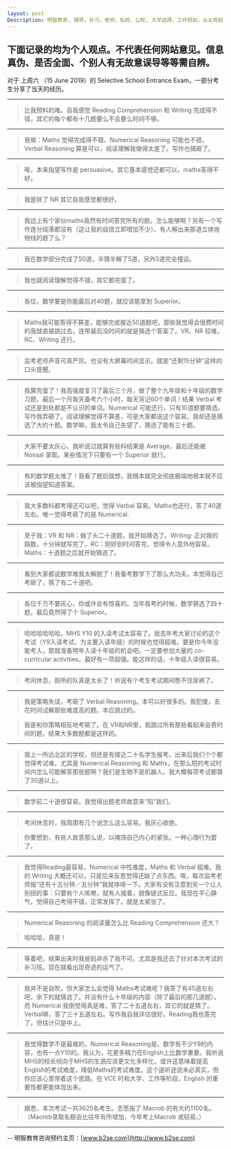 ```yaml
---
layout: post
Description: 明智教育, 辅导，补习，老师，私校，公校, 大学选择，工作规划，从业规划，天才儿童是浮云，澳洲学生挫折教育，儿童空间推理，空间理解能力， Universities Selection, Career Education, Career Advisors, Guidance, Private Schools, Selective Schools, Writing tutoring, Interviews tutoring, Resume Writing, Spatial skills, Failures help gifted children, The International Baccalaureate (IB), Victoria Melbourne Selective High Schools Entrance Exam post exam discussions
---
```


下面记录的均为个人观点。不代表任何网站意见。信息真伪、是否全面、个别人有无故意误导等等需自辨。
-----------------


对于 上周六 （15 June 2019）的 Selective School Entrance Exam，一部分考生分享了当天的经历。


-----------


>比我预料的难。自我感觉 Reading Comprehension 和 Writing 完成得不错，其它的每个都有十几题要么不会要么时间不够。

------

>我嘛：Maths 觉得完成得不错，Numerical Reasoning 可能也不错，Verbal Reasoning 算是可以，阅读理解我做得太差了。写作也搞砸了。

-------

>唉，本来指望写作是 persuasive。其它基本感觉还都可以，maths答得不好。

------

>我是除了 NR 其它自我感觉都很好。

-----

>我边上有个家伙maths竟然有时间答完所有的题。怎么能够啊？另有一个写作连分段落都没有（这让我的自信立即增加不少）。有人解出来那道立体抛物线的题了么？

-------------

>我在数学部分完成了50道，半猜半解了5道，另外5道完全撞运。

-------

>我也就阅读理解觉得不错，其它都完蛋了。

-------

>各位，数学要是你能最后对40题，就应该能拿到 Superior。

-------

>Maths我可能答得不算差，能够完成接近50道题吧，那些我觉得会很费时间的我就直接跳过去，连带最后没时间的就是猜选个答案了。VR、NR 较难，RC、Writing 还行。

--------

>监考老师声音可真严厉。也没有大屏幕时间显示。就是“还剩15分钟”这样的口头提醒。

------

>我算完蛋了！我高强度复习了最后三个月，做了整个九年级和十年级的数学习题，最后一个月每天备考六个小时，每天背记60个单词！结果 Verbal 考试还是到处都是不认识的单词。Numerical 可能还行，只有10道题要猜选。写作我弄砸了。阅读理解觉得不算差，可是大家都说这个容易，我却还是猜选了大约十题。数学嘛，我太令自己失望了，猜选了能有三十题。

--------

>大家不要太灰心。我听说过就算有些科结果是 Average，最后还能被 Nossal 录取。某些情况下只要有一个 Superior 就行。

--------

>有的数学题太难了！我看了题后就想，我根本就完全彻底极端地根本就不应该被指望知道答案。

---------

>我大多数科都考得还可以吧，觉得 Verbal 容易。Maths也还行，答了40道左右。唯一觉得考砸了的是 Numerical.

----------

>至于我：VR 和 NR：做了头二十道题，就开始猜选了。Writing: 正对我的路数，十分钟就写完了。RC：刚好到时间答完，觉得令人意外地容易。Maths：十道题之后就开始猜选了。

---------

>看到大家都说数学难我太解脱了！我备考数学下了那么大功夫。本觉得自己考砸了，猜了有二十道吧。

-------

>各位千万不要灰心，你或许会有惊喜的。当年我考的时候，数学猜选了四十题，最后竟然得了个 Superior。

------

>哈哈哈哈哈哈，MHS Y10 的入读考试太容易了。我去年考大家讨论的这个考试（Y9入读考试，为主要入读年级）的时候也觉得超难。要是你今年没能考入，那就准备明年入读十年级的机会吧。一定要参加大量的 co-curricular activities。最好有一项超强。能这样的话，十年级入读很容易。

-------

>考间休息，厕所的队真是太长了！听说有个考生考试期间憋不住尿裤了。

-------

>我是策略失误，考砸了 Verbal Reasoning。本可以好很多的。我犯傻，去花时间试解那些难度高的题。本应跳过的。

>我是和你策略相反地考砸了。在 VR和NR里，我跳过所有那些看起来会费时间的题，结果大多数题都是这样的。

---------

>我上一所远北区的学校，但还是有接近二十名学生报考。出来后我们个个都觉得考试难。尤其是 Numerical Reasoning 和 Maths，在那么短的考试时间内怎么可能解答那些题啊？我们是生物不是机器人。我大概每项考试都猜了30道以上。

------

>数学前二十道很容易。我觉得出题老师故意来“陷”我们。

--------

>考间休息时，我周围有几个说怎么这么容易。我灰心欲绝。

>你要想到，有些人故意那么说，以掩饰自己内心的紧张。一种心理行为罢了。

------------

>我觉得Reading最容易，Numerical 中性难度，Maths 和 Verbal 超难。我的 Writing 大概还可以，只是后来反思觉得还缺了点东西。唉，每次监考老师报“还有十五分钟／五分钟”我就哆嗦一下。大家有没有注意到另一个让人别扭的事：只要有个人咳嗽，就有人接着，就像链式反应。我现在平心静气，觉得自己考得不错，正常发挥了。就是太紧张了。

------

>Numerical Reasoning 的阅读量怎么比 Reading Comprehension 还大？
	
>哈哈哈，真是！

-----------

>等着吧，结果出来时我爸妈非杀了我不可。尤其是我还去了针对本次考试的补习班。现在就看出现奇迹的运气了。

-----------

>我并不是自吹，但大家怎么会觉得 Maths考试难呢？我答了有45道左右吧，余下的就猜选了。并没有什么十年级的内容（除了最后的那几道题）。而 Numerical 我倒觉得真是难，答了二十五道左右，其它的就是猜了。Verbal嘛，答了三十五道左右。写作我自我评估很好。Reading我也答完了，但估计只是中上。

--------

>我觉得数学不是最难的，Numerical Reasoning是。数学有不少Y9的内容，也有一点Y10的。我认为，花更多精力在English上比数学重要。我听说 MHS的校长倾向于MHS的生源应该更文化多样化，或许这意味着提高English的考试难度，降低Maths的考试难度。这个道听途说未必真实，但你应该心里带着这个思路。在 VCE 时和大学、工作等阶段，English 的重要性都更能体现出来。

---------

>据悉，本次考试一共3625名考生。志愿报了 Macrob 的有大约1100名。（Macrob录取名额会比往年有所增加，今年考上Macrob 或较易。）

	
--------
-- 明智教育咨询预约主页：[www.b2se.com](http://www.b2se.com)


